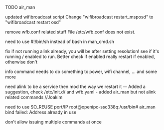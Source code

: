 TODO air_man

updated wifibroadcast script
  Change "wifibroadcast restart_msposd" to "wifibroadcast restart osd"

remove wfb.conf related stuff
  File /etc/wfb.conf does not exist.

need to use #!/bin/sh instead of bash in man_cmd.sh 

fix if not running alink already, you will be after setting resolution!
  see if it's running / enabled to run.  Better check if enabled really
  restart if enabled, otherwise don't
  
info command needs to do something
  tx power, wifi channel, ... and some more

need alink to be a service
  then mod the way we restart it -- Added a suggestion, check /etc/init.d/ and wfb.yaml - added air_man but not alink related commands //Joakim

need to use SO_REUSE port/IP
root@openipc-ssc338q:/usr/bin# air_man
bind failed: Address already in use

don't allow issuing multiple commands at once
